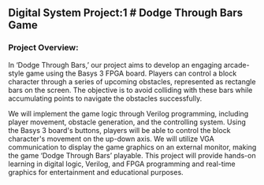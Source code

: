 ## Digital System Project:1 # Dodge Through Bars Game


###  Project Overview:
In ‘Dodge Through Bars,’ our project aims to develop an engaging arcade-style game
 using the Basys 3 FPGA board. Players can control a block character through a series of
 upcoming obstacles, represented as rectangle bars on the screen. The objective is to avoid
 colliding with these bars while accumulating points to navigate the obstacles successfully.
 
 We will implement the game logic through Verilog programming, including
 player movement, obstacle generation, and the controlling system. Using the Basys 3
 board's buttons, players will be able to control the block character's movement on the
 up-down axis.
 We will utilize VGA communication to display the game graphics on an external
 monitor, making the game ‘Dodge Through Bars’ playable.
 This project will provide hands-on learning in digital logic, Verilog, and FPGA
 programming and real-time graphics for entertainment and educational purposes.
